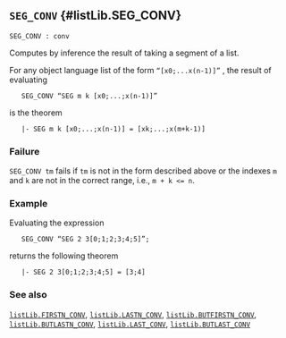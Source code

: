 ## `SEG_CONV` {#listLib.SEG_CONV}


```
SEG_CONV : conv
```



Computes by inference the result of taking a segment of a list.


For any object language list of the form `“[x0;...x(n-1)]”` ,
the result of evaluating
    
       SEG_CONV “SEG m k [x0;...;x(n-1)]”
    
is the theorem
    
       |- SEG m k [x0;...;x(n-1)] = [xk;...;x(m+k-1)]
    



### Failure

`SEG_CONV tm` fails if `tm` is not in the form described above or the
indexes `m` and `k` are not in the correct range, i.e., `m + k <= n`.

### Example

Evaluating the expression
    
       SEG_CONV “SEG 2 3[0;1;2;3;4;5]”;
    
returns the following theorem
    
       |- SEG 2 3[0;1;2;3;4;5] = [3;4]
    

### See also

[`listLib.FIRSTN_CONV`](#listLib.FIRSTN_CONV), [`listLib.LASTN_CONV`](#listLib.LASTN_CONV), [`listLib.BUTFIRSTN_CONV`](#listLib.BUTFIRSTN_CONV), [`listLib.BUTLASTN_CONV`](#listLib.BUTLASTN_CONV), [`listLib.LAST_CONV`](#listLib.LAST_CONV), [`listLib.BUTLAST_CONV`](#listLib.BUTLAST_CONV)

